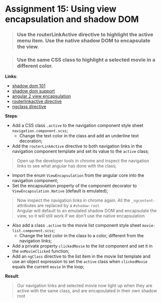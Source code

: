 Assignment 15: Using view encapsulation and shadow DOM
==============================================

> ### Use the routerLinkActive directive to highlight the active menu item. Use the native shadow DOM to encapsulate the view.  

> ### Use the same CSS class to highlight a selected movie in a different color.

**Links**:
- [shadow dom 101](https://www.html5rocks.com/en/tutorials/webcomponents/shadowdom/)
- [shadow dom support](http://caniuse.com/#search=shadow%20dom)
- [angular 2 view encapsulation](http://blog.thoughtram.io/angular/2015/06/29/shadow-dom-strategies-in-angular2.html)
- [routerlinkactive directive](https://angular.io/docs/ts/latest/api/router/index/RouterLinkActive-directive.html)
- [ngclass directive](https://angular.io/docs/ts/latest/api/common/index/NgClass-directive.html)

**Steps**:
- Add a CSS class `.active` to the navigation component style sheet `navigation.component.scss`;
  - Change the text color in the class and add an underline text decoration;
- Add the `routerLinkActive` directive to both navigation links in the navigation component template and set its value to the `active` class;
> Open up the developer tools in chrome and inspect the navigation links to see what angular has done with the class;
- Import the enum `ViewEncapsulation` from the angular core into the navigation component;
- Set the encapsulation property of the component decorator to `ViewEncapsulation.Native` (default is emulated);
> Now inspect the navigation links in chrome again. All the `_ngcontent-` attributes are replaced by a `#shadow-root`  
> Angular will default to an emulated shadow DOM and encapsulate the view, so it will still work if we don't use the native encapsulation
- Also add a class `.active` to the movie list component style sheet `movie-list.component.scss`;
  - Change the text color in the class to a color, different from the navigation links;
- Add a private property `clickedMovie` to the list component and set it in the `onMovieClicked` function;
- Add an `ngClass` directive to the list item in the movie list template and use an object expression to set the `active` class when `clickedMovie` equals the current `movie` in the loop;

**Result**:
> Our navigation links and selected movie now light up when they are active with the same class, and are encapsulated in their own shadow root